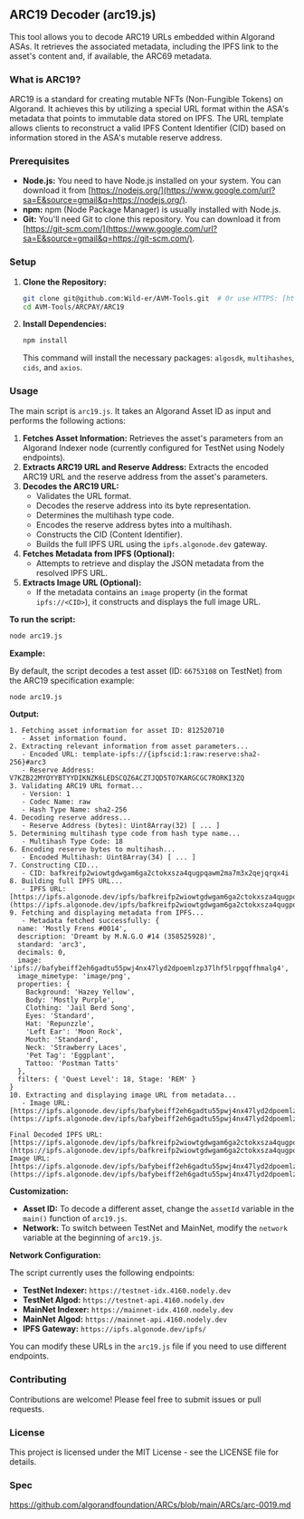 ## ARC19 Decoder (arc19.js)

This tool allows you to decode ARC19 URLs embedded within Algorand ASAs. It retrieves the associated metadata, including the IPFS link to the asset's content and, if available, the ARC69 metadata.

### What is ARC19?

ARC19 is a standard for creating mutable NFTs (Non-Fungible Tokens) on Algorand. It achieves this by utilizing a special URL format within the ASA's metadata that points to immutable data stored on IPFS. The URL template allows clients to reconstruct a valid IPFS Content Identifier (CID) based on information stored in the ASA's mutable reserve address.

### Prerequisites

  * **Node.js:** You need to have Node.js installed on your system. You can download it from [https://nodejs.org/](https://www.google.com/url?sa=E&source=gmail&q=https://nodejs.org/).
  * **npm:** npm (Node Package Manager) is usually installed with Node.js.
  * **Git:** You'll need Git to clone this repository. You can download it from [https://git-scm.com/](https://www.google.com/url?sa=E&source=gmail&q=https://git-scm.com/).

### Setup

1.  **Clone the Repository:**

    ```bash
    git clone git@github.com:Wild-er/AVM-Tools.git  # Or use HTTPS: [https://github.com/Wild-er/AVM-Tools.git](https://github.com/Wild-er/AVM-Tools.git)
    cd AVM-Tools/ARCPAY/ARC19
    ```

2.  **Install Dependencies:**

    ```bash
    npm install
    ```

    This command will install the necessary packages: `algosdk`, `multihashes`, `cids`, and `axios`.

### Usage

The main script is `arc19.js`. It takes an Algorand Asset ID as input and performs the following actions:

1.  **Fetches Asset Information:** Retrieves the asset's parameters from an Algorand Indexer node (currently configured for TestNet using Nodely endpoints).
2.  **Extracts ARC19 URL and Reserve Address:** Extracts the encoded ARC19 URL and the reserve address from the asset's parameters.
3.  **Decodes the ARC19 URL:**
      * Validates the URL format.
      * Decodes the reserve address into its byte representation.
      * Determines the multihash type code.
      * Encodes the reserve address bytes into a multihash.
      * Constructs the CID (Content Identifier).
      * Builds the full IPFS URL using the `ipfs.algonode.dev` gateway.
4.  **Fetches Metadata from IPFS (Optional):**
      * Attempts to retrieve and display the JSON metadata from the resolved IPFS URL.
5.  **Extracts Image URL (Optional):**
      * If the metadata contains an `image` property (in the format `ipfs://<CID>`), it constructs and displays the full image URL.

**To run the script:**

```bash
node arc19.js
```

**Example:**

By default, the script decodes a test asset (ID: `66753108` on TestNet) from the ARC19 specification example:

```bash
node arc19.js
```

**Output:**

```
1. Fetching asset information for asset ID: 812520710
   - Asset information found.
2. Extracting relevant information from asset parameters...
   - Encoded URL: template-ipfs://{ipfscid:1:raw:reserve:sha2-256}#arc3
   - Reserve Address: V7KZB22MYOYYBTYYDIKNZK6LEDSCQZ6ACZTJQD5TO7KARGCGC7RORKI3ZQ
3. Validating ARC19 URL format...
   - Version: 1
   - Codec Name: raw
   - Hash Type Name: sha2-256
4. Decoding reserve address...
   - Reserve Address (bytes): Uint8Array(32) [ ... ]
5. Determining multihash type code from hash type name...
   - Multihash Type Code: 18
6. Encoding reserve bytes to multihash...
   - Encoded Multihash: Uint8Array(34) [ ... ]
7. Constructing CID...
   - CID: bafkreifp2wiowtgdwgam6ga2ctokxsza4qugpqawm2ma7m3x2qejqrqx4i
8. Building full IPFS URL...
   - IPFS URL: [https://ipfs.algonode.dev/ipfs/bafkreifp2wiowtgdwgam6ga2ctokxsza4qugpqawm2ma7m3x2qejqrqx4i](https://ipfs.algonode.dev/ipfs/bafkreifp2wiowtgdwgam6ga2ctokxsza4qugpqawm2ma7m3x2qejqrqx4i)
9. Fetching and displaying metadata from IPFS...
   - Metadata fetched successfully: {
  name: 'Mostly Frens #0014',
  description: 'Dreamt by M.N.G.O #14 (358525928)',
  standard: 'arc3',
  decimals: 0,
  image: 'ipfs://bafybeiff2eh6gadtu55pwj4nx47lyd2dpoemlzp37lhf5lrpgqffhmalg4',
  image_mimetype: 'image/png',
  properties: {
    Background: 'Hazey Yellow',
    Body: 'Mostly Purple',
    Clothing: 'Jail Berd Song',
    Eyes: 'Standard',
    Hat: 'Repunzzle',
    'Left Ear': 'Moon Rock',
    Mouth: 'Standard',
    Neck: 'Strawberry Laces',
    'Pet Tag': 'Eggplant',
    Tattoo: 'Postman Tatts'
  },
  filters: { 'Quest Level': 18, Stage: 'REM' }
}
10. Extracting and displaying image URL from metadata...
   - Image URL: [https://ipfs.algonode.dev/ipfs/bafybeiff2eh6gadtu55pwj4nx47lyd2dpoemlzp37lhf5lrpgqffhmalg4](https://ipfs.algonode.dev/ipfs/bafybeiff2eh6gadtu55pwj4nx47lyd2dpoemlzp37lhf5lrpgqffhmalg4)

Final Decoded IPFS URL: [https://ipfs.algonode.dev/ipfs/bafkreifp2wiowtgdwgam6ga2ctokxsza4qugpqawm2ma7m3x2qejqrqx4i](https://ipfs.algonode.dev/ipfs/bafkreifp2wiowtgdwgam6ga2ctokxsza4qugpqawm2ma7m3x2qejqrqx4i)
Image URL: [https://ipfs.algonode.dev/ipfs/bafybeiff2eh6gadtu55pwj4nx47lyd2dpoemlzp37lhf5lrpgqffhmalg4](https://ipfs.algonode.dev/ipfs/bafybeiff2eh6gadtu55pwj4nx47lyd2dpoemlzp37lhf5lrpgqffhmalg4)
```

**Customization:**

  * **Asset ID:** To decode a different asset, change the `assetId` variable in the `main()` function of `arc19.js`.
  * **Network:** To switch between TestNet and MainNet, modify the `network` variable at the beginning of `arc19.js`.

**Network Configuration:**

The script currently uses the following endpoints:

  * **TestNet Indexer:** `https://testnet-idx.4160.nodely.dev`
  * **TestNet Algod:** `https://testnet-api.4160.nodely.dev`
  * **MainNet Indexer:** `https://mainnet-idx.4160.nodely.dev`
  * **MainNet Algod:** `https://mainnet-api.4160.nodely.dev`
  * **IPFS Gateway:** `https://ipfs.algonode.dev/ipfs/`

You can modify these URLs in the `arc19.js` file if you need to use different endpoints.

### Contributing

Contributions are welcome\! Please feel free to submit issues or pull requests.

### License

This project is licensed under the MIT License - see the LICENSE file for details.

### Spec
https://github.com/algorandfoundation/ARCs/blob/main/ARCs/arc-0019.md